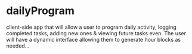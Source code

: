 # dailyProgram
client-side app that will allow a user to program daily activity, logging completed tasks, adding new ones &amp; viewing future tasks even. The user will have a dynamic interface allowing them to generate hour blocks as needed...
